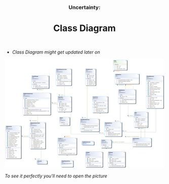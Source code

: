 <br />
<p align="center">
  
  <h3 align="center">Uncertainty:</h3>

  <h1 align="center"> Class Diagram </h1>
    
<p h2 align="center">
<br />
    
* *Class Diagram might get updated later on*


    
![Class diagram](Class_Diagram_Pictures/ClassDiagram.png)

*To see it perfectly you'll need to open the picture*

